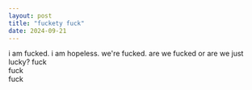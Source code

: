 ```yaml
---
layout: post
title: "fuckety fuck"
date: 2024-09-21
---
```


i am fucked. i am hopeless. we're fucked. are we fucked or are we just lucky? fuck
<br />fuck
<br />fuck
